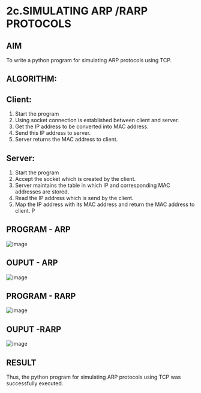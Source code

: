 # 2c.SIMULATING ARP /RARP PROTOCOLS
## AIM
To write a python program for simulating ARP protocols using TCP.
## ALGORITHM:
## Client:
1. Start the program
2. Using socket connection is established between client and server.
3. Get the IP address to be converted into MAC address.
4. Send this IP address to server.
5. Server returns the MAC address to client.
## Server:
1. Start the program
2. Accept the socket which is created by the client.
3. Server maintains the table in which IP and corresponding MAC addresses are
stored.
4. Read the IP address which is send by the client.
5. Map the IP address with its MAC address and return the MAC address to client.
P
## PROGRAM - ARP
![image](https://github.com/RESHMA22C/2c.ARP_RARP_PROTOCOLS/assets/147474426/7bca562e-9338-408b-94f1-f93e804ad4bf)

## OUPUT - ARP
![image](https://github.com/RESHMA22C/2c.ARP_RARP_PROTOCOLS/assets/147474426/4ab27895-5117-4a77-a9e3-5262d0f783a9)

## PROGRAM - RARP
![image](https://github.com/RESHMA22C/2c.ARP_RARP_PROTOCOLS/assets/147474426/c0c36027-de0b-466c-9fea-85aadcfda8fe)

## OUPUT -RARP
![image](https://github.com/RESHMA22C/2c.ARP_RARP_PROTOCOLS/assets/147474426/9ed51829-234f-4788-b401-1b7495534264)

## RESULT
Thus, the python program for simulating ARP protocols using TCP was successfully 
executed.

